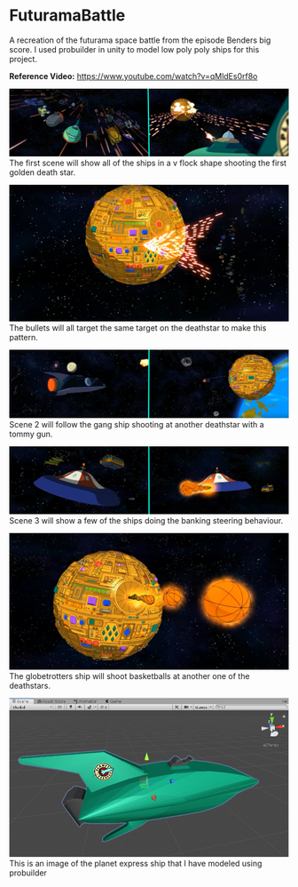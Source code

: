 # FuturamaBattle
A recreation of the futurama space battle from the episode Benders big score. I used probuilder in unity to model low poly poly ships for this project.

**Reference Video:**
https://www.youtube.com/watch?v=qMldEs0rf8o

![](Images/1.png)
The first scene will show all of the ships in a v flock shape shooting the first golden death star.

![](Images/2.png)
The bullets will all target the same target on the deathstar to make this pattern.

![](Images/3.png)
Scene 2 will follow the gang ship shooting at another deathstar with a tommy gun.

![](Images/4.png)
Scene 3 will show a few of the ships doing the banking steering behaviour.

![](Images/5.png)
The globetrotters ship will shoot basketballs at another one of the deathstars.




![](Images/Planet%20Express.png)
This is an image of the planet express ship that I have modeled using probuilder
